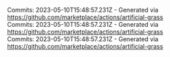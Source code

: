 Commits: 2023-05-10T15:48:57.231Z - Generated via https://github.com/marketplace/actions/artificial-grass
<br>
Commits: 2023-05-10T15:48:57.231Z - Generated via https://github.com/marketplace/actions/artificial-grass
<br>
Commits: 2023-05-10T15:48:57.231Z - Generated via https://github.com/marketplace/actions/artificial-grass
<br>
